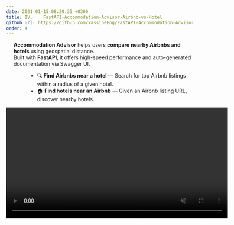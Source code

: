 ```yaml
---
date: 2021-01-15 08:20:35 +0300
title: IV.    FastAPI-Accommodation-Advisor-Airbnb-vs-Hotel
github_url: https://github.com/YassineEng/FastAPI-Accommodation-Advisor-Airbnb-vs-Hotel
order: 4
---
```

<p style="margin-left: 20px;"><strong>Accommodation Advisor</strong> helps users <strong>compare nearby Airbnbs and hotels</strong> using geospatial distance.<br>Built with <strong>FastAPI</strong>, it offers high-speed performance and auto-generated documentation via Swagger UI.</p>
<ul style="margin-left: 60px;">
<li>🔍 <strong>Find Airbnbs near a hotel</strong> — Search for top Airbnb listings within a radius of a given hotel.</li>
<li>🏠 <strong>Find hotels near an Airbnb</strong> — Given an Airbnb listing URL, discover nearby hotels.</li>
</ul>

<div style="text-align: center;">
    <video width="600" autoplay loop muted playsinline>
        <source src="{{ '/site/images/fastapi-demo-web.mp4' | relative_url }}" type="video/mp4">
        Your browser does not support the video tag.
    </video>
</div>